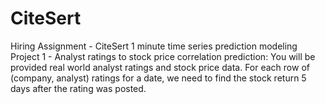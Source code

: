 # CiteSert
Hiring Assignment - CiteSert 1 minute time series prediction modeling
Project 1 -  Analyst ratings to stock price correlation prediction:
You will be provided real world analyst ratings and stock price data.
For each row of (company, analyst) ratings for a date, we need to find the stock return 5 days after the rating was posted.
